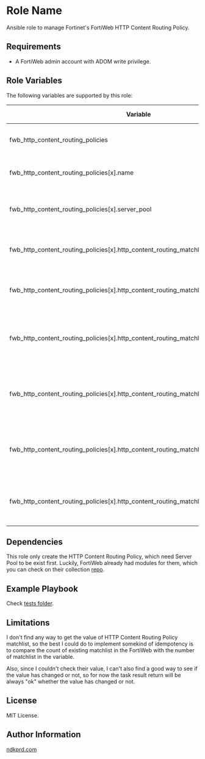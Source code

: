 Role Name
=========

Ansible role to manage Fortinet's FortiWeb HTTP Content Routing Policy.

Requirements
------------

- A FortiWeb admin account with ADOM write privilege.

Role Variables
--------------

The following variables are supported by this role:

| Variable | Type | Default Value | Description |
| --- | --- | --- | --- |
| fwb_http_content_routing_policies | dict | {} | HTTP Content Routing Policies. |
| fwb_http_content_routing_policies[x].name | str | "" | HTTP Content Routing Policy name. |
| fwb_http_content_routing_policies[x].server_pool | str | "" | HTTP Content Routing Policy server pool name. |
| fwb_http_content_routing_policies[x].http_content_routing_matchlist | array | [] | HTTP Content Routing Policy matchlist. |
| fwb_http_content_routing_policies[x].http_content_routing_matchlist[y].id | str | "" | HTTP Content Routing Policy matchlist id. |
| fwb_http_content_routing_policies[x].http_content_routing_matchlist[y].match_object | str | "http-host" | HTTP Content Routing Policy matchlist match object. |
| fwb_http_content_routing_policies[x].http_content_routing_matchlist[y].match_condition | str | "match-begin" | HTTP Content Routing Policy matchlist match condition. |
| fwb_http_content_routing_policies[x].http_content_routing_matchlist[y].match_expression | str | "" | HTTP Content Routing Policy matchlist match expression. |
| fwb_http_content_routing_policies[x].http_content_routing_matchlist[y].concatenate | str | "and" | HTTP Content Routing Policy matchlist concatenate. |

Dependencies
------------

This role only create the HTTP Content Routing Policy, which need Server Pool to be exist first. Luckily, FortiWeb already had modules for them, which you can check on their collection [repo](https://github.com/fortinet-ansible-dev/ansible-galaxy-fortiweb-collection).

Example Playbook
----------------

Check [tests folder](tests/).

Limitations
-----------

I don't find any way to get the value of HTTP Content Routing Policy matchlist, so the best I could do to implement somekind of idempotency is to compare the count of existing matchlist in the FortiWeb with the number of matchlist in the variable.

Also, since I couldn't check their value, I can't also find a good way to see if the value has changed or not, so for now the task result return will be always "ok" whether the value has changed or not.

License
-------

MIT License.

Author Information
------------------

[ndkprd.com](https://ndkprd.com)